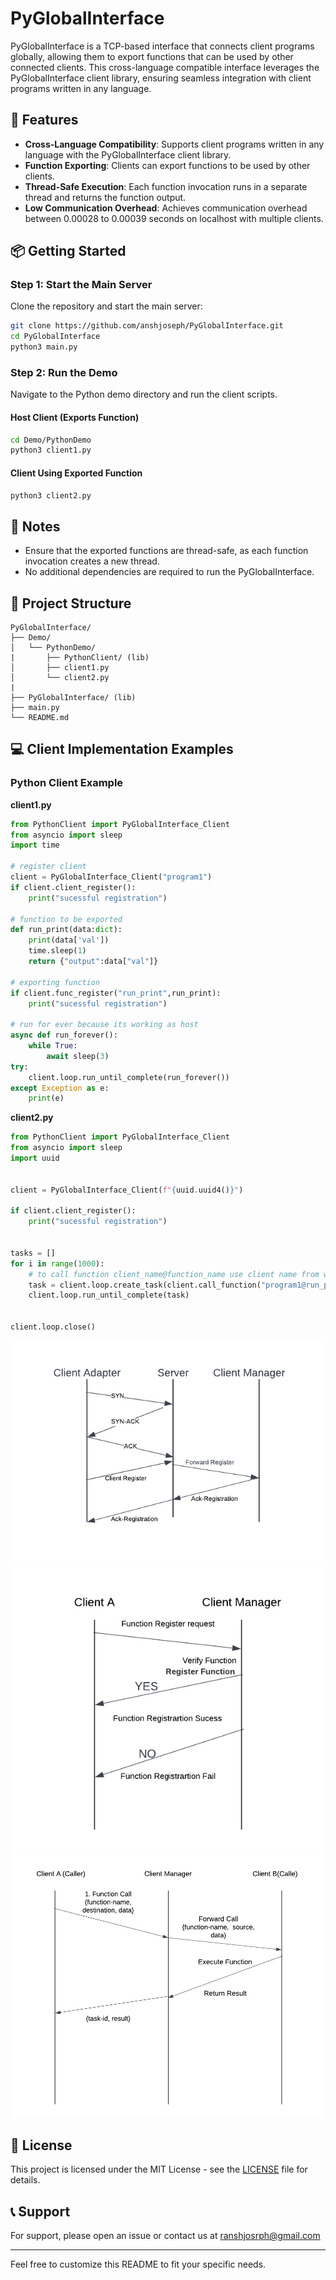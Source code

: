 # PyGlobalInterface

<!-- ![PyGlobalInterface Logo](https://yourlogo.com/logo.png) -->

PyGlobalInterface is a TCP-based interface that connects client programs globally, allowing them to export functions that can be used by other connected clients. This cross-language compatible interface leverages the PyGlobalInterface client library, ensuring seamless integration with client programs written in any language. 

## 🚀 Features
- **Cross-Language Compatibility**: Supports client programs written in any language with the PyGlobalInterface client library.
- **Function Exporting**: Clients can export functions to be used by other clients.
- **Thread-Safe Execution**: Each function invocation runs in a separate thread and returns the function output.
- **Low Communication Overhead**: Achieves communication overhead between 0.00028 to 0.00039 seconds on localhost with multiple clients.

## 📦 Getting Started

### Step 1: Start the Main Server
Clone the repository and start the main server:

```bash
git clone https://github.com/anshjoseph/PyGlobalInterface.git
cd PyGlobalInterface
python3 main.py
```

### Step 2: Run the Demo

Navigate to the Python demo directory and run the client scripts.

#### Host Client (Exports Function)
```bash
cd Demo/PythonDemo
python3 client1.py
```

#### Client Using Exported Function
```bash
python3 client2.py
```

## 📝 Notes
- Ensure that the exported functions are thread-safe, as each function invocation creates a new thread.
- No additional dependencies are required to run the PyGlobalInterface.

## 📁 Project Structure
```
PyGlobalInterface/
├── Demo/
│   └── PythonDemo/
|       ├── PythonClient/ (lib)
│       ├── client1.py
│       └── client2.py
|
├── PyGlobalInterface/ (lib)
├── main.py
└── README.md
```

## 💻 Client Implementation Examples

### Python Client Example
**client1.py**
```python
from PythonClient import PyGlobalInterface_Client
from asyncio import sleep
import time 

# register client
client = PyGlobalInterface_Client("program1")
if client.client_register():
    print("sucessful registration")

# function to be exported
def run_print(data:dict):
    print(data['val'])
    time.sleep(1)
    return {"output":data["val"]}

# exporting function    
if client.func_register("run_print",run_print):
    print("sucessful registration")

# run for ever because its working as host    
async def run_forever():
    while True:
        await sleep(3)
try:
    client.loop.run_until_complete(run_forever())
except Exception as e:
    print(e)

```

**client2.py**
```python
from PythonClient import PyGlobalInterface_Client
from asyncio import sleep
import uuid


client = PyGlobalInterface_Client(f"{uuid.uuid4()}")

if client.client_register():
    print("sucessful registration")


tasks = []
for i in range(1000):
    # to call function client_name@function_name use client name from which you want to call the function
    task = client.loop.create_task(client.call_function("program1@run_print",data={"val":f"hello from {client.client_name}"}))
    client.loop.run_until_complete(task)


client.loop.close()

```


![Client Register](PyGlobalInterface/Src/Clientregister.png)
![Function Register](PyGlobalInterface/Src/Functionregister.png)
![Function Call](PyGlobalInterface/Src/Functioncall.png)





## 📄 License
This project is licensed under the MIT License - see the [LICENSE](LICENSE) file for details.

## 📞 Support
For support, please open an issue or contact us at ranshjosrph@gmail.com

---

Feel free to customize this README to fit your specific needs.
